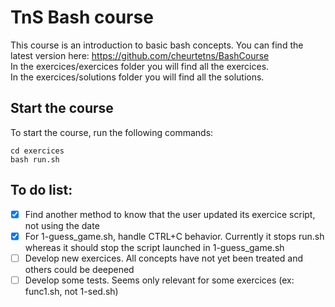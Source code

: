 # TnS Bash course

This course is an introduction to basic bash concepts. You can find the latest version here: https://github.com/cheurtetns/BashCourse \
In the exercices/exercices folder you will find all the exercices.\
In the exercices/solutions folder you will find all the solutions.

## Start the course
To start the course, run the following commands:
```
cd exercices
bash run.sh
```
## To do list:

- [x] Find another method to know that the user updated its exercice script, not using the date
- [x] For 1-guess_game.sh, handle CTRL+C behavior. Currently it stops run.sh whereas it should stop the script launched in 1-guess_game.sh
- [ ] Develop new exercices. All concepts have not yet been treated and others could be deepened
- [ ] Develop some tests. Seems only relevant for some exercices (ex: func1.sh, not 1-sed.sh)